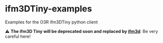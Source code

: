 # ifm3DTiny-examples
Examples for the O3R ifm3DTiny python client

:warning: **The ifm3D Tiny will be deprecated soon and replaced by [ifm3d](https://github.com/ifm/ifm3d)**: Be very careful here!

